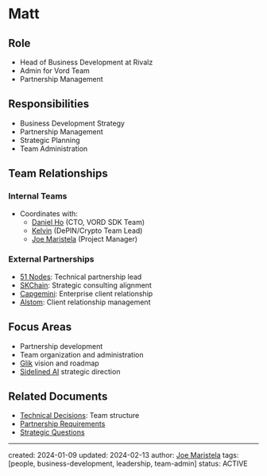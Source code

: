 # Matt

## Role
- Head of Business Development at Rivalz
- Admin for Vord Team
- Partnership Management

## Responsibilities
- Business Development Strategy
- Partnership Management
- Strategic Planning
- Team Administration

## Team Relationships
### Internal Teams
- Coordinates with:
  - [Daniel Ho](/NAMES_AND_TERMS/people/daniel-ho.md) (CTO, VORD SDK Team)
  - [Kelvin](/NAMES_AND_TERMS/people/kelvin.md) (DePIN/Crypto Team Lead)
  - [Joe Maristela](/NAMES_AND_TERMS/people/joe-maristela.md) (Project Manager)

### External Partnerships
- [51 Nodes](/NAMES_AND_TERMS/companies/51-nodes.md): Technical partnership lead
- [SKChain](/NAMES_AND_TERMS/companies/skchain.md): Strategic consulting alignment
- [Capgemini](/NAMES_AND_TERMS/clients/capgemini.md): Enterprise client relationship
- [Alstom](/NAMES_AND_TERMS/clients/alstom.md): Client relationship management

## Focus Areas
- Partnership development
- Team organization and administration
- [Glik](/NAMES_AND_TERMS/products/glik.md) vision and roadmap
- [Sidelined AI](/NAMES_AND_TERMS/products/sidelined-ai.md) strategic direction

## Related Documents
- [Technical Decisions](/technical-decisions/2024-02-13-development-teams.md): Team structure
- [Partnership Requirements](/partnership-requirements-alignment.md)
- [Strategic Questions](/strategic-questions.md)

---
created: 2024-01-09
updated: 2024-02-13
author: [Joe Maristela](/NAMES_AND_TERMS/people/joe-maristela.md)
tags: [people, business-development, leadership, team-admin]
status: ACTIVE